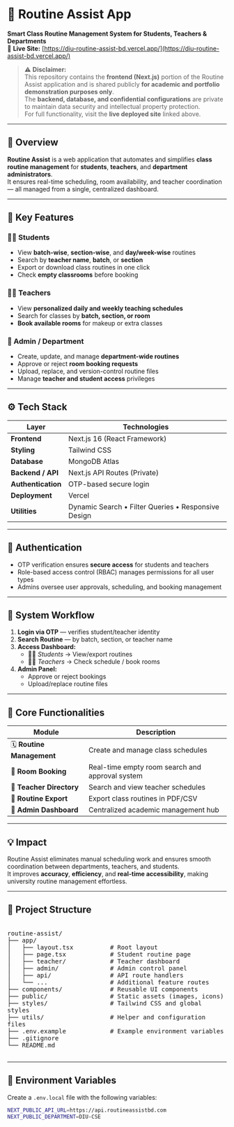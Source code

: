 # 🧭 Routine Assist App  
**Smart Class Routine Management System for Students, Teachers & Departments**  
📍 **Live Site:** [https://diu-routine-assist-bd.vercel.app/](https://diu-routine-assist-bd.vercel.app/)

> ⚠️ **Disclaimer:**  
> This repository contains the **frontend (Next.js)** portion of the Routine Assist application and is shared publicly **for academic and portfolio demonstration purposes only**.  
> The **backend, database, and confidential configurations** are private to maintain data security and intellectual property protection.  
> For full functionality, visit the **live deployed site** linked above.

---

## 🧠 Overview
**Routine Assist** is a web application that automates and simplifies **class routine management** for **students**, **teachers**, and **department administrators**.  
It ensures real-time scheduling, room availability, and teacher coordination — all managed from a single, centralized dashboard.

---

## 🎯 Key Features

### 👨‍🎓 Students
- View **batch-wise**, **section-wise**, and **day/week-wise** routines  
- Search by **teacher name**, **batch**, or **section**  
- Export or download class routines in one click  
- Check **empty classrooms** before booking  

### 👨‍🏫 Teachers
- View **personalized daily and weekly teaching schedules**  
- Search for classes by **batch, section, or room**  
- **Book available rooms** for makeup or extra classes  

### 🏫 Admin / Department
- Create, update, and manage **department-wide routines**  
- Approve or reject **room booking requests**  
- Upload, replace, and version-control routine files  
- Manage **teacher and student access** privileges  

---

## ⚙️ Tech Stack

| Layer | Technologies |
|-------|---------------|
| **Frontend** | Next.js 16 (React Framework) |
| **Styling** | Tailwind CSS |
| **Database** | MongoDB Atlas |
| **Backend / API** | Next.js API Routes (Private) |
| **Authentication** | OTP-based secure login |
| **Deployment** | Vercel |
| **Utilities** | Dynamic Search • Filter Queries • Responsive Design |

---

## 🔐 Authentication
- OTP verification ensures **secure access** for students and teachers  
- Role-based access control (RBAC) manages permissions for all user types  
- Admins oversee user approvals, scheduling, and booking management  

---

## 🧩 System Workflow

1. **Login via OTP** — verifies student/teacher identity  
2. **Search Routine** — by batch, section, or teacher name  
3. **Access Dashboard:**  
   - 🧑‍🎓 *Students* → View/export routines  
   - 🧑‍🏫 *Teachers* → Check schedule / book rooms  
4. **Admin Panel:**  
   - Approve or reject bookings  
   - Upload/replace routine files  

---

## 🚀 Core Functionalities

| Module | Description |
|---------|--------------|
| 🗓️ **Routine Management** | Create and manage class schedules |
| 🏫 **Room Booking** | Real-time empty room search and approval system |
| 👥 **Teacher Directory** | Search and view teacher schedules |
| 📘 **Routine Export** | Export class routines in PDF/CSV |
| 🧾 **Admin Dashboard** | Centralized academic management hub |

---

## 💡 Impact
Routine Assist eliminates manual scheduling work and ensures smooth coordination between departments, teachers, and students.  
It improves **accuracy**, **efficiency**, and **real-time accessibility**, making university routine management effortless.

---

## 📁 Project Structure

<pre style="white-space: pre-wrap; word-wrap: break-word;">

routine-assist/
├── app/
│   ├── layout.tsx          # Root layout
│   ├── page.tsx            # Student routine page
│   ├── teacher/            # Teacher dashboard
│   ├── admin/              # Admin control panel
│   ├── api/                # API route handlers
│   └── ...                 # Additional feature routes
├── components/             # Reusable UI components
├── public/                 # Static assets (images, icons)
├── styles/                 # Tailwind CSS and global styles
├── utils/                  # Helper and configuration files
├── .env.example            # Example environment variables
├── .gitignore
└── README.md

</pre>

---

## 🔐 Environment Variables

Create a `.env.local` file with the following variables:

```bash
NEXT_PUBLIC_API_URL=https://api.routineassistbd.com
NEXT_PUBLIC_DEPARTMENT=DIU-CSE
